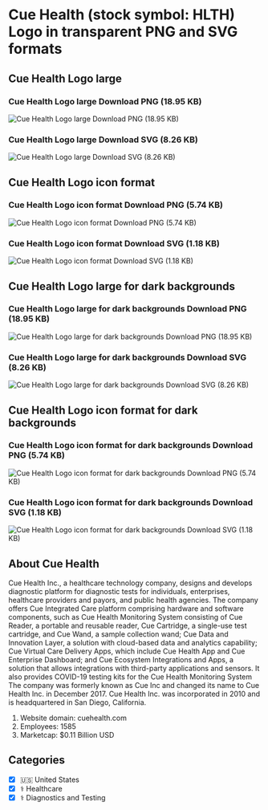 # Cue Health (stock symbol: HLTH) Logo in transparent PNG and SVG formats

## Cue Health Logo large

### Cue Health Logo large Download PNG (18.95 KB)

![Cue Health Logo large Download PNG (18.95 KB)](/img/orig/HLTH_BIG-4a51408f.png)

### Cue Health Logo large Download SVG (8.26 KB)

![Cue Health Logo large Download SVG (8.26 KB)](/img/orig/HLTH_BIG-28bb55e4.svg)

## Cue Health Logo icon format

### Cue Health Logo icon format Download PNG (5.74 KB)

![Cue Health Logo icon format Download PNG (5.74 KB)](/img/orig/HLTH-61d1d5d0.png)

### Cue Health Logo icon format Download SVG (1.18 KB)

![Cue Health Logo icon format Download SVG (1.18 KB)](/img/orig/HLTH-20623816.svg)

## Cue Health Logo large for dark backgrounds

### Cue Health Logo large for dark backgrounds Download PNG (18.95 KB)

![Cue Health Logo large for dark backgrounds Download PNG (18.95 KB)](/img/orig/HLTH_BIG.D-786cfe1e.png)

### Cue Health Logo large for dark backgrounds Download SVG (8.26 KB)

![Cue Health Logo large for dark backgrounds Download SVG (8.26 KB)](/img/orig/HLTH_BIG.D-27a5cb2b.svg)

## Cue Health Logo icon format for dark backgrounds

### Cue Health Logo icon format for dark backgrounds Download PNG (5.74 KB)

![Cue Health Logo icon format for dark backgrounds Download PNG (5.74 KB)](/img/orig/HLTH.D-a5298e44.png)

### Cue Health Logo icon format for dark backgrounds Download SVG (1.18 KB)

![Cue Health Logo icon format for dark backgrounds Download SVG (1.18 KB)](/img/orig/HLTH.D-24974a1a.svg)

## About Cue Health

Cue Health Inc., a healthcare technology company, designs and develops diagnostic platform for diagnostic tests for individuals, enterprises, healthcare providers and payors, and public health agencies. The company offers Cue Integrated Care platform comprising hardware and software components, such as Cue Health Monitoring System consisting of Cue Reader, a portable and reusable reader, Cue Cartridge, a single-use test cartridge, and Cue Wand, a sample collection wand; Cue Data and Innovation Layer, a solution with cloud-based data and analytics capability; Cue Virtual Care Delivery Apps, which include Cue Health App and Cue Enterprise Dashboard; and Cue Ecosystem Integrations and Apps, a solution that allows integrations with third-party applications and sensors. It also provides COVID-19 testing kits for the Cue Health Monitoring System The company was formerly known as Cue Inc and changed its name to Cue Health Inc. in December 2017. Cue Health Inc. was incorporated in 2010 and is headquartered in San Diego, California.

1. Website domain: cuehealth.com
2. Employees: 1585
3. Marketcap: $0.11 Billion USD


## Categories
- [x] 🇺🇸 United States
- [x] ⚕️ Healthcare
- [x] ⚕️ Diagnostics and Testing
